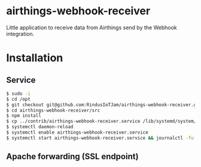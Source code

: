 # airthings-webhook-receiver

Little application to receive data from Airthings send by the Webhook integration.

# Installation

## Service

```bash
$ sudo -i
$ cd /opt
$ git checkout git@github.com:RindusIoTJam/airthings-webhook-receiver.git
$ cd airthings-webhook-receiver/src
$ npm install
$ cp ../contrib/airthings-webhook-receiver.service /lib/systemd/system/airthings-webhook-receiver.service
$ systemctl daemon-reload
$ systemctl enable airthings-webhook-receiver.service
$ systemctl start airthings-webhook-receiver.service && journalctl -fu airthings-webhook-receiver.service
```

## Apache forwarding (SSL endpoint)

